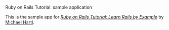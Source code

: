 Ruby on Rails Tutorial: sample application

This is the sample app for [*Ruby on Rails Tutorial: Learn Rails by Example*](http://railstutorial.org/)
by [Michael Hartl](http://michaelhartl.com/).